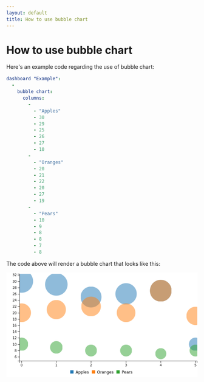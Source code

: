 ```yaml
---
layout: default
title: How to use bubble chart
---
```


# How to use bubble chart
Here's an example code regarding the use of bubble chart: 

```yaml
dashboard "Example": 
  - 
    bubble chart: 
      columns: 
        - 
          - "Apples"
          - 30
          - 29
          - 25
          - 26
          - 27
          - 10
        - 
          - "Oranges"
          - 20
          - 21
          - 22
          - 20
          - 27
          - 19
        - 
          - "Pears"
          - 10
          - 9
          - 8
          - 8
          - 7
          - 8

```
The code above will render a bubble chart that looks like this:

![](../screenshots/bubble_chart.png)
